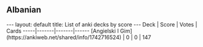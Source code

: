 <h2>Albanian</h2>
---
layout: default
title: List of anki decks by score
---
Deck | Score | Votes | Cards
-----|-------|-------|------
[Angielski I Gim](https://ankiweb.net/shared/info/1742716524) | 0 | 0 | 147
